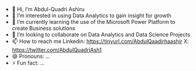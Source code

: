 - 👋 Hi, I’m Abdul-Quadri Ashiru
- 👀 I’m interested in using Data Analytics to gain insight for growth
- 🌱 I’m currently learning the use of the Microsoft Power Platform to create Business solutions
- 💞️ I’m looking to collaborate on Data Analytics and Data Science Projects
- 📫 How to reach me Linkedin: https://tinyurl.com/AbdulQaadirhaashir X: https://twitter.com/AbdulQuadriAsh1
- 😄 Pronouns: ...
- ⚡ Fun fact: ...

<!---
Robustdataly/Robustdataly is a ✨ special ✨ repository because its `README.md` (this file) appears on your GitHub profile.
You can click the Preview link to take a look at your changes.
--->
